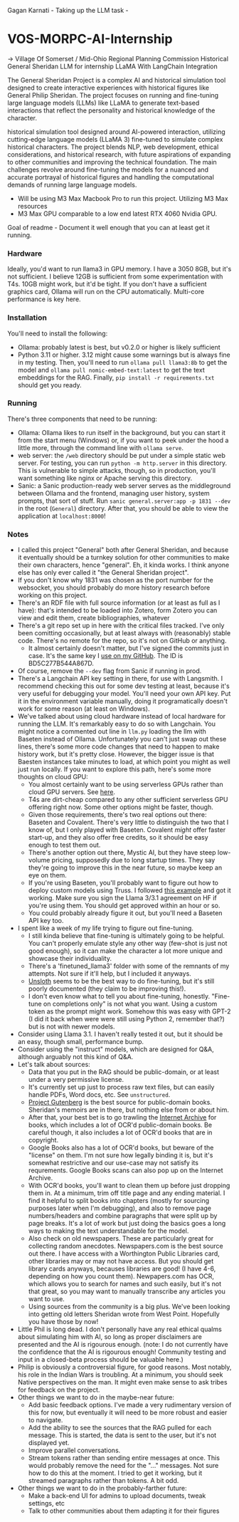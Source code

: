 Gagan Karnati - Taking up the LLM task - 
# VOS-MORPC-AI-Internship
-> Village Of Somerset / Mid-Ohio Regional Planning Commission
Historical General Sheridan LLM for internship LLaMA With LangChain Integration

The General Sheridan Project is a complex AI and historical simulation tool designed to create interactive experiences with historical figures like General Philip Sheridan. The project focuses on running and fine-tuning large language models (LLMs) like LLaMA to generate text-based interactions that reflect the personality and historical knowledge of the character. 

historical simulation tool designed around AI-powered interaction, utilizing cutting-edge language models (LLaMA 3) fine-tuned to simulate complex historical characters. The project blends NLP, web development, ethical considerations, and historical research, with future aspirations of expanding to other communities and improving the technical foundation. The main challenges revolve around fine-tuning the models for a nuanced and accurate portrayal of historical figures and handling the computational demands of running large language models.

- Will be using M3 Max Macbook Pro to run this project. Utilizing M3 Max resources
- M3 Max GPU comparable to a low end latest RTX 4060 Nvidia GPU.
















Goal of readme - Document it well enough that you can at least get it running.

### Hardware

Ideally, you'd want to run llama3 in GPU memory. I have a 3050 8GB, but it's not sufficient. I believe 12GB is sufficient from some experimentation with T4s. 10GB might work, but it'd be tight. If you don't have a sufficient graphics card, Ollama will run on the CPU automatically. Multi-core performance is key here.

### Installation

You'll need to install the following:
 * Ollama: probably latest is best, but v0.2.0 or higher is likely sufficient
 * Python 3.11 or higher. 3.12 might cause some warnings but is always fine in my testing.
Then, you'll need to run `ollama pull llama3:8b` to get the model and `ollama pull nomic-embed-text:latest` to get the text embeddings for the RAG.
Finally, `pip install -r requirements.txt` should get you ready.

### Running

There's three components that need to be running:
 * Ollama: Ollama likes to run itself in the background, but you can start it from the start menu (Windows) or, if you want to peek under the hood a little more, through the command line with `ollama serve`.
 * web server: the `/web` directory should be put under a simple static web server. For testing, you can run `python -m http.server` in this directory. This is vulnerable to simple attacks, though, so in production, you'll want something like nginx or Apache serving this directory.
 * Sanic: a Sanic production-ready web server serves as the middleground between Ollama and the frontend, managing user history, system prompts, that sort of stuff. Run `sanic general.server:app -p 1831 --dev` in the root (`General`) directory.
After that, you should be able to view the application at `localhost:8000`!

### Notes

 * I called this project "General" both after General Sheridan, and because it eventually should be a turnkey solution for other communities to make their own characters, hence "general". Eh, it kinda works. I think anyone else has only ever called it "the General Sheridan project".
 * If you don't know why 1831 was chosen as the port number for the websocket, you should probably do more history research before working on this project.
 * There's an RDF file with full source information (or at least as full as I have): that's intended to be loaded into Zotero, form Zotero you can view and edit them, create bibliographies, whatever
 * There's a git repo set up in here with the critical files tracked. I've only been comitting occasionally, but at least always with (reasonably) stable code. There's no remote for the repo, so it's not on GitHub or anything.
   * It almost certainly doesn't matter, but I've signed the commits just in case. It's the same key I [use on my GitHub](https://github.com/Eiim/MinecraftSoundReconstructor/commit/abe86605b224cac2d267e77e794b7d4f9daa7c80). The ID is BD5C277B544A867D.
 * Of course, remove the `--dev` flag from Sanic if running in prod.
 * There's a Langchain API key setting in there, for use with Langsmith. I recommend checking this out for some dev testing at least, because it's very useful for debugging your model. You'll need your own API key. Put it in the environment variable manually, doing it programatically doesn't work for some reason (at least on Windows).
 * We've talked about using cloud hardware instead of local hardware for running the LLM. It's remarkably easy to do so with Langchain. You might notice a commented out line in `llm.py` loading the llm with Baseten instead of Ollama. Unfortunately you can't just swap out these lines, there's some more code changes that need to happen to make history work, but it's pretty close. However, the bigger issue is that Baesten instances take minutes to load, at which point you might as well just run locally. If you want to explore this path, here's some more thoughts on cloud GPU:
   * You almost certainly want to be using serverless GPUs rather than cloud GPU servers. See [here](https://fullstackdeeplearning.com/cloud-gpus/).
   * T4s are dirt-cheap compared to any other sufficient serverless GPU offering right now. Some other options might be faster, though.
   * Given those requirements, there's two real options out there: Baseten and Covalent. There's very little to distinguish the two that I know of,  but I only played with Baseten. Covalent _might_ offer faster start-up, and they also offer free credits, so it should be easy enough to test them out.
   * There's another option out there, Mystic AI, but they have steep low-volume pricing, supposedly due to long startup times. They say they're going to improve this in the near future, so maybe keep an eye on them.
   * If you're using Baseten, you'll probably want to figure out how to deploy custom models using Truss. I followed [this example](https://github.com/basetenlabs/truss-examples/tree/main/llama/llama-3_1-8b-instruct) and got it working. Make sure you sign the Llama 3/3.1 agreement on HF if you're using them. You should get approved within an hour or so.
   * You could probably already  figure it out, but you'll need a Baseten API key too.
 * I spent like a week of my life trying to figure out fine-tuning. 
   * I still kinda believe that fine-tuning is ultimately going to be helpful. You can't properly emulate style any other way (few-shot is just not good enough), so it can make the character a lot more unique and showcase their individuality.
   * There's a 'finetuned_llama3' folder with some of the remnants of my attempts. Not sure if it'll help, but I included it anyways.
   * [Unsloth](https://github.com/unslothai/unsloth/) seems to be the best way to do fine-tuning, but it's still poorly documented (they claim to be improving this!).
   * I don't even know what to tell you about fine-tuning, honestly. "Fine-tune on completions only" is not what you want. Using a custom token as the prompt might work. Somehow this was easy with GPT-2 (I did it back when were were still using Python 2, remember that?) but is not with newer models.
 * Consider using Llama 3.1. I haven't really tested it out, but it should be an easy, though small, performance bump.
 * Consider using the "instruct" models, which are designed for Q&A, although arguably not this kind of Q&A.
 * Let's talk about sources:
   * Data that you put in the RAG should be public-domain, or at least under a very permissive license.
   * It's currently set up just to process raw text files, but can easily handle PDFs, Word docs, etc. See `unstructured`.
   * [Project Gutenberg](https://www.gutenberg.org/) is the best source for public-domain books. Sheridan's memoirs are in there, but nothing else from or about him.
   * After that, your best bet is to go trawling the [Internet Archive](https://archive.org/search?query=philip+henry+sheridan) for books, which includes a lot of OCR'd public-domain books. Be careful though, it also includes a lot of OCR'd books that are in copyright.
   * Google Books also has a lot of OCR'd books, but beware of the "license" on them. I'm not sure how legally binding it is, but it's somewhat restrictive and our use-case may not satisfy its requrements. Google Books scans can also pop up on the Internet Archive.
   * With OCR'd books, you'll want to clean them up before just dropping them in. At a minimum, trim off title page and any ending material. I find it helpful to split books into chapters (mostly for sourcing purposes later when I'm debugging), and also to remove page numbers/headers and combine paragraphs that were split up by page breaks. It's a lot of work but just doing the basics goes a long ways to making the text understandable for the model.
   * Also check on old newspapers. These are particularly great for collecting random anecdotes. Newspapers.com is the best source out there. I have access with a Worthington Public Libraries card, other libraries may or may not have access. But you should get library cards anyways, becauses libraries are good! (I have 4-6, depending on how you count them). Newpapers.com has OCR, which allows you to search for names and such easily, but it's not that great, so you may want to manually transcribe any articles you want to use.
   * Using sources from the community is a big plus. We've been looking into getting old letters Sheridan wrote from West Point. Hopefully you have those by now!
 * Little Phil is long dead. I don't personally have any real ethical qualms about simulating him with AI, so long as proper disclaimers are presented and the AI is rigourous enough. (note: I do not currently have the confidence that the AI is rigourous enough! Community testing and input in a closed-beta process should be valuable here.)
 * Philip is obviously a controversial figure, for good reasons. Most notably, his role in the Indian Wars is troubling. At a minimum, you should seek Native perspectives on the man. It might even make sense to ask tribes  for feedback on the project.
 * Other things we want to do in the maybe-near future:
   * Add basic feedback options. I've made a very rudimentary version of this for now, but eventually it will need to be more robust and easier to navigate.
   * Add the ability to see the sources that the RAG pulled for each message. This is started, the data is sent to the user, but it's not displayed yet.
   * Improve parallel conversations.
   * Stream tokens rather than sending entire messages at once. This would probably remove the need for the "..." messages. Not sure how to do this at the moment. I tried to get it working, but it streamed paragraphs rather than tokens. A bit odd.
  * Other things we want to do in the probably-farther future:
    * Make a back-end UI for admins to upload documents, tweak settings, etc
	* Talk to other communities about them adapting it for their figures
